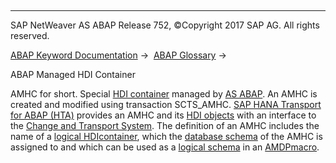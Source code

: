   

* * *

SAP NetWeaver AS ABAP Release 752, ©Copyright 2017 SAP AG. All rights reserved.

[ABAP Keyword Documentation](https://help.sap.com/doc/abapdocu_752_index_htm/7.52/en-US/abenabap.htm) →  [ABAP Glossary](https://help.sap.com/doc/abapdocu_752_index_htm/7.52/en-US/abenabap_glossary.htm) → 

ABAP Managed HDI Container

AMHC for short. Special [HDI container](https://help.sap.com/doc/abapdocu_752_index_htm/7.52/en-US/abenhdi_container_glosry.htm "Glossary Entry") managed by [AS ABAP](https://help.sap.com/doc/abapdocu_752_index_htm/7.52/en-US/abensap_nw_abap_glosry.htm "Glossary Entry"). An AMHC is created and modified using transaction SCTS\_AMHC. [SAP HANA Transport for ABAP (HTA)](https://help.sap.com/doc/abapdocu_752_index_htm/7.52/en-US/abenhta_glosry.htm "Glossary Entry") provides an AMHC and its [HDI objects](https://help.sap.com/doc/abapdocu_752_index_htm/7.52/en-US/abenhdi_object_glosry.htm "Glossary Entry") with an interface to the [Change and Transport System](https://help.sap.com/doc/abapdocu_752_index_htm/7.52/en-US/abencts_glosry.htm "Glossary Entry"). The definition of an AMHC includes the name of a [logical HDIcontainer](https://help.sap.com/doc/abapdocu_752_index_htm/7.52/en-US/abenlogical_hdi_glosry.htm "Glossary Entry"), which the [database schema](https://help.sap.com/doc/abapdocu_752_index_htm/7.52/en-US/abendatabase_schema_glosry.htm "Glossary Entry") of the AMHC is assigned to and which can be used as a [logical schema](https://help.sap.com/doc/abapdocu_752_index_htm/7.52/en-US/abenlogical_schema_glosry.htm "Glossary Entry") in an [AMDPmacro](https://help.sap.com/doc/abapdocu_752_index_htm/7.52/en-US/abenamdp_macro_glosry.htm "Glossary Entry").